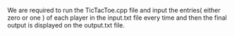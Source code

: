 We are required to run the TicTacToe.cpp file and input the entries( either zero or one ) of each player in the input.txt file every time and then the final output is displayed on the output.txt file.
